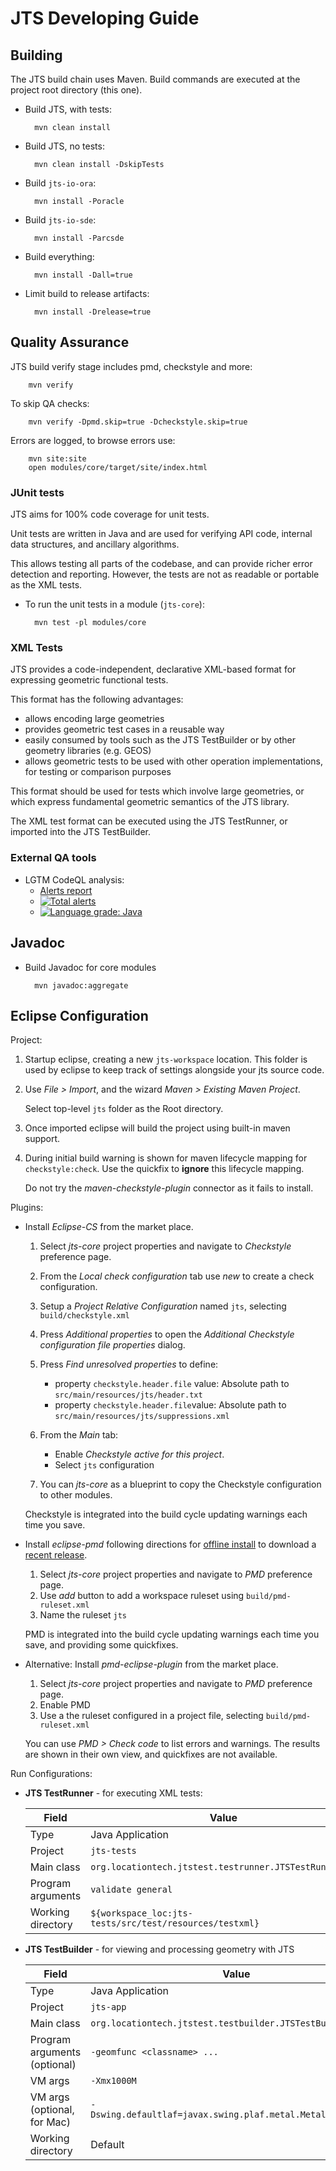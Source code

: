 # JTS Developing Guide

## Building

The JTS build chain uses Maven.  Build commands are executed at the project root directory (this one).

* Build JTS, with tests:

        mvn clean install

* Build JTS, no tests:

        mvn clean install -DskipTests

* Build `jts-io-ora`:

        mvn install -Poracle

* Build `jts-io-sde`:

        mvn install -Parcsde

* Build everything:

        mvn install -Dall=true

* Limit build to release artifacts:

        mvn install -Drelease=true

## Quality Assurance

JTS build verify stage includes pmd, checkstyle and more:

        mvn verify

To skip QA checks:

        mvn verify -Dpmd.skip=true -Dcheckstyle.skip=true

Errors are logged, to browse errors use:
       
        mvn site:site
        open modules/core/target/site/index.html

### JUnit tests

JTS aims for 100% code coverage for unit tests.

Unit tests are written in Java and are used for verifying API code, internal data structures, and ancillary algorithms.

This allows testing all parts of the codebase, and can provide richer error detection and reporting.
However, the tests are not as readable or portable as the XML tests.

* To run the unit tests in a module (`jts-core`):

        mvn test -pl modules/core

### XML Tests

JTS provides a code-independent, declarative XML-based format for expressing geometric functional tests.

This format has the following advantages:

* allows encoding large geometries
* provides geometric test cases in a reusable way
* easily consumed by tools such as the JTS TestBuilder or by other geometry libraries (e.g. GEOS)
* allows geometric tests to be used with other operation implementations, for testing or comparison purposes

This format should be used for tests which involve large geometries, or which
express fundamental geometric semantics of the JTS library.

The XML test format can be executed using the JTS TestRunner, or imported into the JTS TestBuilder.

### External QA tools

* LGTM CodeQL analysis: 
  * [Alerts report](https://lgtm.com/projects/g/locationtech/jts/alerts/?mode=tree)
  * [![Total alerts](https://img.shields.io/lgtm/alerts/g/locationtech/jts.svg?logo=lgtm&logoWidth=18)](https://lgtm.com/projects/g/locationtech/jts/alerts/) 
  * [![Language grade: Java](https://img.shields.io/lgtm/grade/java/g/locationtech/jts.svg?logo=lgtm&logoWidth=18)](https://lgtm.com/projects/g/locationtech/jts/context:java)

## Javadoc

* Build Javadoc for core modules

        mvn javadoc:aggregate

## Eclipse Configuration

Project:

1. Startup eclipse, creating a new `jts-workspace` location. This folder is used by eclipse to keep track of settings alongside your jts source code.
   
2. Use *File > Import*, and the wizard *Maven > Existing Maven Project*.
   
   Select top-level `jts` folder as the Root directory.

3. Once imported eclipse will build the project using built-in maven support.
   
4. During initial build warning is shown for maven lifecycle mapping for `checkstyle:check`. Use the quickfix to **ignore** this lifecycle mapping.
   
   Do not try the *maven-checkstyle-plugin* connector as it fails to install.

Plugins:

* Install *Eclipse-CS* from the market place.

  1. Select *jts-core* project properties and navigate to *Checkstyle* preference page.

  2. From the *Local check configuration* tab use *new* to create a check configuration.

  3. Setup a *Project Relative Configuration* named `jts`, selecting ``build/checkstyle.xml``
     
  4. Press *Additional properties* to open the *Additional Checkstyle configuration file properties* dialog.
  
  5. Press *Find unresolved properties* to define:
     
     * property `checkstyle.header.file` value: Absolute path to `src/main/resources/jts/header.txt`
     * property `checkstyle.header.file`value: Absolute path to `src/main/resources/jts/suppressions.xml`

  6. From the *Main* tab:
     
     * Enable *Checkstyle active for this project*.
     * Select ``jts`` configuration
     
  7. You can *jts-core* as a blueprint to copy the Checkstyle configuration to other modules.
  
  Checkstyle is integrated into the build cycle updating warnings each time you save.

* Install *eclipse-pmd* following directions for [offline install](https://acanda.github.io/eclipse-pmd/getting-started.html) to download a [recent release](https://github.com/eclipse-pmd/eclipse-pmd/releases/).
  
  1. Select *jts-core* project properties and navigate to *PMD* preference page.
  2. Use *add* button to add a workspace ruleset using `build/pmd-ruleset.xml`
  3. Name the ruleset `jts`
  
  PMD is integrated into the build cycle updating warnings each time you save, and providing some quickfixes.

* Alternative: Install *pmd-eclipse-plugin* from the market place.

  1. Select *jts-core* project properties and navigate to *PMD* preference page.
  2. Enable PMD
  3. Use a the ruleset configured in a project file, selecting `build/pmd-ruleset.xml`
  
  You can use *PMD > Check code* to list errors and warnings. The results are shown in their own view, and quickfixes are not available.
  
Run Configurations:

* **JTS TestRunner** - for executing XML tests:

  Field | Value
  ------|------
  Type | Java Application
  Project | `jts-tests`
  Main class | `org.locationtech.jtstest.testrunner.JTSTestRunnerCmd`
  Program arguments | `validate general`
  Working directory | `${workspace_loc:jts-tests/src/test/resources/testxml}`

* **JTS TestBuilder** - for viewing and processing geometry with JTS

  Field | Value
  ------|------
  Type | Java Application
  Project | `jts-app`
  Main class | `org.locationtech.jtstest.testbuilder.JTSTestBuilder`
  Program arguments (optional) | `-geomfunc <classname> ...`
  VM args | `-Xmx1000M`
  VM args (optional, for Mac) | `-Dswing.defaultlaf=javax.swing.plaf.metal.MetalLookAndFeel`
  Working directory | Default
